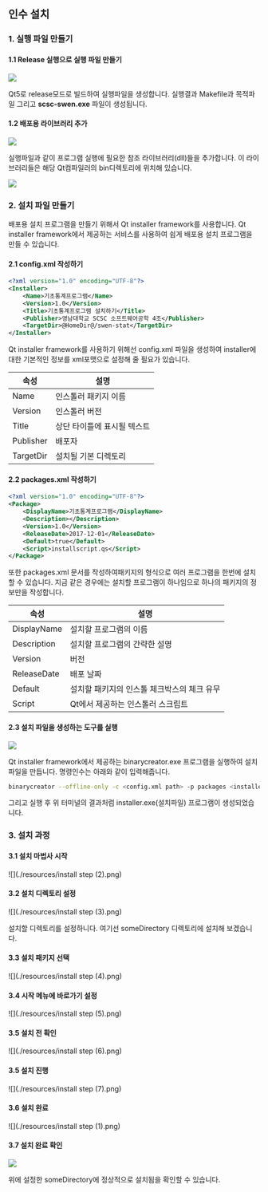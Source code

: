 ## 인수 설치

### 1. 실행 파일 만들기

#### 1.1 Release 실행으로 실행 파일 만들기

![](./resources/stat-release-tree.png)

Qt5로 release모드로 빌드하여 실행파일을 생성합니다. 실행결과 Makefile과 목적파일 그리고 **scsc-swen.exe** 파일이 생성됩니다.

#### 1.2 배포용 라이브러리 추가

![](./resources/stat-directory.png)

실행파일과 같이 프로그램 실행에 필요한 참조 라이브러리(dll)들을 추가합니다. 이 라이브러리들은 해당 Qt컴파일러의 bin디렉토리에 위치해 있습니다.

![](./resources/Qt_Deployment_Structure_Windows.png)

### 2. 설치 파일 만들기

배포용 설치 프로그램을 만들기 위해서 Qt installer framework를 사용합니다. Qt installer framework에서 제공하는 서비스를 사용하여 쉽게 배포용 설치 프로그램을 만들 수 있습니다.

#### 2.1 config.xml 작성하기

```xml
<?xml version="1.0" encoding="UTF-8"?>
<Installer>
    <Name>기초통계프로그램</Name>
    <Version>1.0</Version>
    <Title>기초통계프로그램 설치하기</Title>
    <Publisher>영남대학교 SCSC 소프트웨어공학 4조</Publisher>
    <TargetDir>@HomeDir@/swen-stat</TargetDir>
</Installer>
```

Qt installer framework를 사용하기 위해선 config.xml 파일을 생성하여 installer에 대한 기본적인 정보를 xml포맷으로 설정해 줄 필요가 있습니다. 

| 속성        | 설명              |
| --------- | --------------- |
| Name      | 인스톨러 패키지 이름     |
| Version   | 인스톨러 버전         |
| Title     | 상단 타이틀에 표시될 텍스트 |
| Publisher | 배포자             |
| TargetDir | 설치될 기본 디렉토리     |

#### 2.2 packages.xml 작성하기

```xml
<?xml version="1.0" encoding="UTF-8"?>
<Package>
    <DisplayName>기초통계프로그램</DisplayName>
    <Description></Description>
    <Version>1.0</Version>
    <ReleaseDate>2017-12-01</ReleaseDate>
    <Default>true</Default>
    <Script>installscript.qs</Script>
</Package>
```

또한 packages.xml 문서를 작성하여패키지의 형식으로 여러 프로그램을 한번에 설치할 수 있습니다. 지금 같은 경우에는 설치할 프로그램이 하나임으로 하나의 패키지의 정보만을 작성합니다.

| 속성          | 설명                       |
| ----------- | ------------------------ |
| DisplayName | 설치할 프로그램의 이름             |
| Description | 설치할 프로그램의 간략한 설명         |
| Version     | 버전                       |
| ReleaseDate | 배포 날짜                    |
| Default     | 설치할 패키지의 인스톨 체크박스의 체크 유무 |
| Script      | Qt에서 제공하는 인스톨러 스크립트      |

#### 2.3 설치 파일을 생성하는 도구를 실행

![](./resources/stat-installer.png)

Qt installer framework에서 제공하는 binarycreator.exe 프로그램을 실행하여 설치파일을 만듭니다. 명령인수는 아래와 같이 입력해줍니다.

```bash
binarycreator --offline-only -c <config.xml path> -p packages <installer program name>
```

그리고 실행 후 위 터미널의 결과처럼 installer.exe(설치파일) 프로그램이 생성되었습니다.

### 3. 설치 과정

#### 3.1 설치 마법사 시작

![](./resources/install step (2).png)

#### 3.2 설치 디렉토리 설정

![](./resources/install step (3).png)

설치할 디렉토리를 설정하니다. 여기선 someDirectory 디렉토리에 설치해 보겠습니다.

#### 3.3 설치 패키지 선택

![](./resources/install step (4).png)

#### 3.4 시작 메뉴에 바로가기 설정

![](./resources/install step (5).png)

#### 3.5 설치 전 확인

![](./resources/install step (6).png)

#### 3.5 설치 진행

![](./resources/install step (7).png)

#### 3.6 설치 완료

![](./resources/install step (1).png)

#### 3.7 설치 완료 확인

![](./resources/stat-installed.png)

위에 설정한 someDirectory에 정상적으로 설치됨을 확인할 수 있습니다.